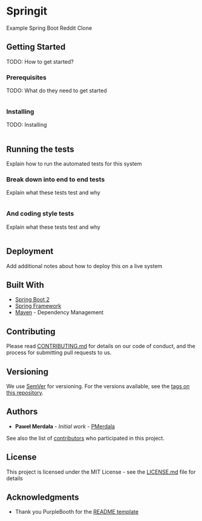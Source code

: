 Springit
===

Example Spring Boot Reddit Clone

## Getting Started

TODO: How to get started?

### Prerequisites

TODO: What do they need to get started

```

```

### Installing

TODO: Installing

```

```


## Running the tests

Explain how to run the automated tests for this system

### Break down into end to end tests

Explain what these tests test and why

```

```

### And coding style tests

Explain what these tests test and why

```

```

## Deployment

Add additional notes about how to deploy this on a live system

## Built With

* [Spring Boot 2](https://spring.io/projects/spring-boot)
* [Spring Framework](https://spring.io/projects/spring-framework)
* [Maven](https://maven.apache.org/) - Dependency Management

## Contributing

Please read [CONTRIBUTING.md](CONTRIBUTING.md) for details on our code of conduct, and the process for submitting pull requests to us.

## Versioning

We use [SemVer](http://semver.org/) for versioning. For the versions available, see the [tags on this repository](https://github.com/PMerdala/springit/tags).

## Authors

* **Paweł Merdała** - *Initial work* - [PMerdala](https://github.com/PMerdala)

See also the list of [contributors](https://github.com/PMerdala/springit/contributors) who participated in this project.

## License

This project is licensed under the MIT License - see the [LICENSE.md](LICENSE.md) file for details

## Acknowledgments

* Thank you PurpleBooth for the [README template](https://gist.github.com/PurpleBooth/b24679402957c63ec426)
